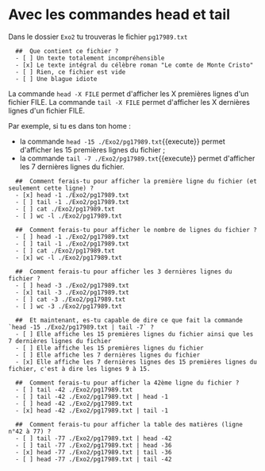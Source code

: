 # Avec les commandes head et tail

Dans le dossier `Exo2` tu trouveras le fichier `pg17989.txt`

```{quizdown} 
  ##  Que contient ce fichier ? 
  - [ ] Un texte totalement incompréhensible
  - [x] Le texte intégral du célèbre roman "Le comte de Monte Cristo"
  - [ ] Rien, ce fichier est vide
  - [ ] Une blague idiote
```
La commande `head -X FILE` permet d'afficher les X premières lignes d'un fichier FILE.
La commande `tail -X FILE` permet d'afficher les X dernières lignes d'un fichier FILE.

Par exemple, si tu es dans ton home :
* la commande `head -15 ./Exo2/pg17989.txt`{{execute}} permet d'afficher les 15 premières lignes du fichier ;
* la commande `tail -7 ./Exo2/pg17989.txt`{{execute}} permet d'afficher les 7 dernières lignes du fichier.


```{quizdown} 
  ##  Comment ferais-tu pour afficher la première ligne du fichier (et seulement cette ligne) ? 
  - [x] head -1 ./Exo2/pg17989.txt
  - [ ] tail -1 ./Exo2/pg17989.txt
  - [ ] cat ./Exo2/pg17989.txt
  - [ ] wc -l ./Exo2/pg17989.txt
```
```{quizdown} 
  ##  Comment ferais-tu pour afficher le nombre de lignes du fichier ? 
  - [ ] head -1 ./Exo2/pg17989.txt
  - [ ] tail -1 ./Exo2/pg17989.txt
  - [ ] cat ./Exo2/pg17989.txt
  - [x] wc -l ./Exo2/pg17989.txt
```
```{quizdown} 
  ##  Comment ferais-tu pour afficher les 3 dernières lignes du fichier ? 
  - [ ] head -3 ./Exo2/pg17989.txt
  - [x] tail -3 ./Exo2/pg17989.txt
  - [ ] cat -3 ./Exo2/pg17989.txt
  - [ ] wc -3 ./Exo2/pg17989.txt
```

```{quizdown} 
  ##  Et maintenant, es-tu capable de dire ce que fait la commande `head -15 ./Exo2/pg17989.txt | tail -7` ?
  - [ ] Elle affiche les 15 premières lignes du fichier ainsi que les 7 dernières lignes du fichier
  - [ ] Elle affiche les 15 premières lignes du fichier
  - [ ] Elle affiche les 7 dernières lignes du fichier
  - [x] Elle affiche les 7 dernières lignes des 15 premières lignes du fichier, c'est à dire les lignes 9 à 15.
```

```{quizdown} 
  ##  Comment ferais-tu pour afficher la 42ème ligne du fichier ? 
  - [ ] tail -42 ./Exo2/pg17989.txt
  - [ ] tail -42 ./Exo2/pg17989.txt | head -1
  - [ ] head -42 ./Exo2/pg17989.txt
  - [x] head -42 ./Exo2/pg17989.txt | tail -1
```

```{quizdown} 
  ##  Comment ferais-tu pour afficher la table des matières (ligne n°42 à 77) ? 
  - [ ] tail -77 ./Exo2/pg17989.txt | head -42
  - [ ] tail -77 ./Exo2/pg17989.txt | head -36
  - [x] head -77 ./Exo2/pg17989.txt | tail -36
  - [ ] head -77 ./Exo2/pg17989.txt | tail -42
```
